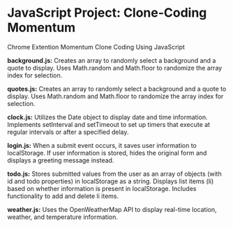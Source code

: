 # JavaScript Project: Clone-Coding Momentum
Chrome Extention Momentum Clone Coding Using JavaScript

**background.js:**
Creates an array to randomly select a background and a quote to display.
Uses Math.random and Math.floor to randomize the array index for selection.

**quotes.js:**
Creates an array to randomly select a background and a quote to display.
Uses Math.random and Math.floor to randomize the array index for selection.

**clock.js:**
Utilizes the Date object to display date and time information.
Implements setInterval and setTimeout to set up timers that execute at regular intervals or after a specified delay.

**login.js:**
When a submit event occurs, it saves user information to localStorage.
If user information is stored, hides the original form and displays a greeting message instead.

**todo.js:**
Stores submitted values from the user as an array of objects (with id and todo properties) in localStorage as a string.
Displays list items (li) based on whether information is present in localStorage.
Includes functionality to add and delete li items.

**weather.js:**
Uses the OpenWeatherMap API to display real-time location, weather, and temperature information.
